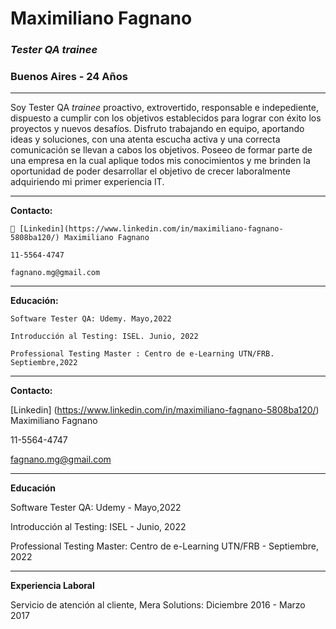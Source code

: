 # Maximiliano Fagnano
### *Tester QA trainee*
### Buenos Aires - 24 Años

___

  Soy Tester QA *trainee* proactivo, extrovertido, responsable e indepediente, dispuesto a cumplir con los objetivos establecidos para lograr con éxito los proyectos y nuevos desafíos. 
  Disfruto trabajando en equipo, aportando ideas y soluciones, con una atenta escucha activa y una correcta comunicación se llevan a cabos los objetivos. 
  Poseeo de formar parte de una empresa en la cual aplique todos mis conocimientos y me brinden la oportunidad de poder desarrollar el objetivo de crecer laboralmente adquiriendo mi primer experiencia IT.

___
**Contacto:**

    🔗 [Linkedin](https://www.linkedin.com/in/maximiliano-fagnano-5808ba120/) Maximiliano Fagnano

    11-5564-4747

    fagnano.mg@gmail.com

---
**Educación:**

    Software Tester QA: Udemy. Mayo,2022

    Introducción al Testing: ISEL. Junio, 2022

    Professional Testing Master : Centro de e-Learning UTN/FRB. Septiembre,2022 

---

**Contacto:**

[Linkedin] (https://www.linkedin.com/in/maximiliano-fagnano-5808ba120/) Maximiliano Fagnano

 11-5564-4747

fagnano.mg@gmail.com

---
**Educación**
    
Software Tester QA: Udemy - Mayo,2022

Introducción al Testing: ISEL - Junio, 2022

Professional Testing Master: Centro de e-Learning UTN/FRB - Septiembre, 2022

---
**Experiencia Laboral**

Servicio de atención al cliente, Mera Solutions: Diciembre 2016 - Marzo 2017